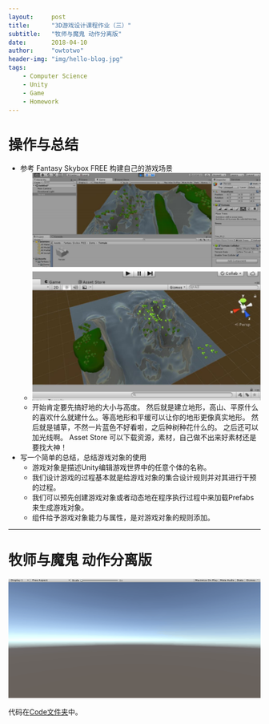 ```yaml
---
layout:     post
title:      "3D游戏设计课程作业（三）"
subtitle:   "牧师与魔鬼 动作分离版"
date:       2018-04-10
author:     "owtotwo"
header-img: "img/hello-blog.jpg"
tags:
    - Computer Science
    - Unity
    - Game
    - Homework
---
```


# 操作与总结
- 参考 Fantasy Skybox FREE 构建自己的游戏场景
    +   ![游戏场景](./Unity3d游戏场景.png)
    +   开始肯定要先搞好地的大小与高度。
        然后就是建立地形，高山、平原什么的喜欢什么就建什么。等高地形和平缓可以让你的地形更像真实地形。
        然后就是铺草，不然一片蓝色不好看啦，之后种树种花什么的。
        之后还可以加光线啊。
        Asset Store 可以下载资源，素材，自己做不出来好素材还是要找大神！
- 写一个简单的总结，总结游戏对象的使用
    +   游戏对象是描述Unity编辑游戏世界中的任意个体的名称。
    +   我们设计游戏的过程基本就是给游戏对象的集合设计规则并对其进行干预的过程。
    +   我们可以预先创建游戏对象或者动态地在程序执行过程中来加载Prefabs来生成游戏对象。
    +   组件给予游戏对象能力与属性，是对游戏对象的规则添加。

---

# 牧师与魔鬼 动作分离版

![牧师与魔鬼gif图](./PriestsAndDevils.gif)

代码在[Code文件夹](./Code)中。